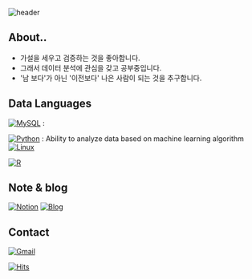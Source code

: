 ![header](https://capsule-render.vercel.app/api?type=Waving&color=auto&height=200&section=header&text=gabe's%20github&fontSize=90)
## About..
- 가설을 세우고 검증하는 것을 좋아합니다.
- 그래서 데이터 분석에 관심을 갖고 공부중입니다.
- '남 보다'가 아닌 '이전보다' 나은 사람이 되는 것을 추구합니다.


## Data Languages
[![MySQL](https://img.shields.io/badge/MySQL-4479A1?style=flat-square&logo=MySQL&logoColor=white)](https://github.com/gabesoon/Learning-SQL-and-SQL-Tuning) : 

[![Python](https://img.shields.io/badge/Python-3776AB?style=flat-square&logo=Python&logoColor=white)](https://github.com/gabesoon/Learning-Python) : Ability to analyze data based on machine learning algorithm
[![Linux](https://img.shields.io/badge/Linux-FCC624?style=flat-square&logo=Python&logoColor=white)]()

[![R](https://img.shields.io/badge/R-276DC3?style=flat-square&logo=R&logoColor=white)]()


## Note & blog
[![Notion](https://img.shields.io/badge/Notion-000000?style=flat-square&logo=Notion&logoColor=white)]() 
[![Blog](https://img.shields.io/badge/Blog-000000?style=flat-square&logo=Bloglovin&logoColor=white)]()


## Contact 
[![Gmail](https://img.shields.io/badge/nostelgia18@gmail.com-EA4335?style=flat-square&logo=gmail&logoColor=white)](nostelgia18@gmail.com)

[![Hits](https://hits.seeyoufarm.com/api/count/incr/badge.svg?url=https%3A%2F%2Fgithub.com%2Fgabesoon&count_bg=%23C83D90&title_bg=%23555555&icon=&icon_color=%23E7E7E7&title=hits&edge_flat=false)](https://hits.seeyoufarm.com)
